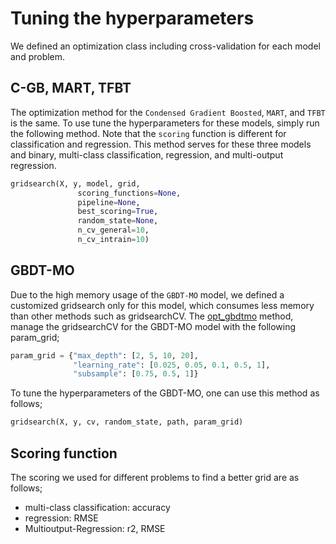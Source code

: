 # Tuning the hyperparameters



We defined an optimization class including cross-validation for each model and problem.


## C-GB, MART, TFBT
The optimization method for the `Condensed Gradient Boosted`, `MART`, and `TFBT` is the same. To use tune the hyperparameters for these models, simply run the following method. Note that the `scoring` function is different for classification and regression. This method serves for these three models and binary, multi-class classification, regression, and multi-output regression.

```Python
gridsearch(X, y, model, grid,
               scoring_functions=None,
               pipeline=None,
               best_scoring=True,
               random_state=None,
               n_cv_general=10,
               n_cv_intrain=10)
```

## GBDT-MO
Due to the high memory usage of the `GBDT-MO` model, we defined a customized gridsearch only for this model, which consumes less memory than other methods such as gridsearchCV.
The [opt_gbdtmo](https://github.com/samanemami/C_GB-EX/blob/main/Optimization/opt_gbdtmo.py) method, manage the gridsearchCV for the GBDT-MO model with the following param_grid;
```Python
param_grid = {"max_depth": [2, 5, 10, 20],
              "learning_rate": [0.025, 0.05, 0.1, 0.5, 1],
              "subsample": [0.75, 0.5, 1]}
```
To tune the hyperparameters of the GBDT-MO, one can use this method as follows;
```Python
gridsearch(X, y, cv, random_state, path, param_grid)
```

## Scoring function
The scoring we used for different problems to find a better grid are as follows;
<ul>
  <li> multi-class classification: accuracy </li>
  <li> regression: RMSE</li>
  <li> Multioutput-Regression: r2, RMSE</li>
</ul>
